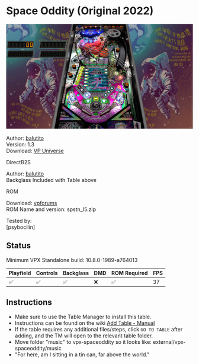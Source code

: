 # Space Oddity (Original 2022)

![Table Preview](../../images/vpx-spaceoddity.png)

Author: [balutito](https://vpuniverse.com/profile/36070-balutito/)  
Version: 1.3  
Download: [VP Universe](https://vpuniverse.com/files/file/10301-space-oditty/)

DirectB2S

Author: [balutito](https://vpuniverse.com/profile/36070-balutito/)  
Backglass Included with Table above  

ROM

Download: [vpforums](https://www.vpforums.org/index.php?app=downloads&showfile=906)  
ROM Name and version: spstn_l5.zip

Tested by:  
[psybocilin]

## Status 

Minimum VPX Standalone build: 10.8.0-1989-a764013

| Playfield | Controls | Backglass | DMD | ROM Required | FPS | 
|-----------|----------|-----------|-----|--------------|-----|
| :white_check_mark: | :white_check_mark: | :white_check_mark: | :x: | :white_check_mark: | 37 |

## Instructions

- Make sure to use the Table Manager to install this table.
- Instructions can be found on the wiki [Add Table - Manual](https://github.com/LegendsUnchained/vpx-standalone-alp4k/wiki/%5B04%5D-%F0%9F%A7%A1-TM-%E2%80%90-Other-Features#add-table---manual)
- If the table requires any additional files/steps, click `GO TO TABLE` after adding, and the TM will open to the relevant table folder.
- Move folder "music" to vpx-spaceoddity so it looks like: external/vpx-spaceoddity/music
- "For here, am I sitting in a tin can, far above the world."

